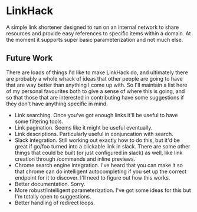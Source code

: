 # LinkHack

A simple link shortener designed to run on an internal network to share resources and provide easy references to specific items within a domain. At the moment it supports super basic parameterization and not much else.

## Future Work
There are loads of things I'd like to make LinkHack do, and ultimately there are probably a whole whack of ideas that other people are going to have that are way better than anything I come up with. So I'll maintain a list here of my personal favourites both to give a sense of where this is going, and so that those that are interested in contributing have some suggestions if they don't have anything specific in mind.

- Link searching. Once you've got enough links it'll be useful to have some filtering tools.
- Link pagination. Seems like it might be useful eventually.
- Link descriptions. Particularly useful in conjuncation with search.
- Slack integration. Still working out exactly how to do this, but it'd be great if go/foo turned into a clickable link in slack. There are some other things that could be built (or just configured in slack) as well, like link creation through /commands and inline previews.
- Chrome search engine integration. I've heard that you can make it so that chrome can do intelligent autocompleting if you set up the correct endpoint for it to discover. I'll need to figure out how this works.
- Better documentation. Sorry.
- More robust/intelligent parameterization. I've got some ideas for this but I'm totally open to suggestions.
- Better handling of redirect loops. 

